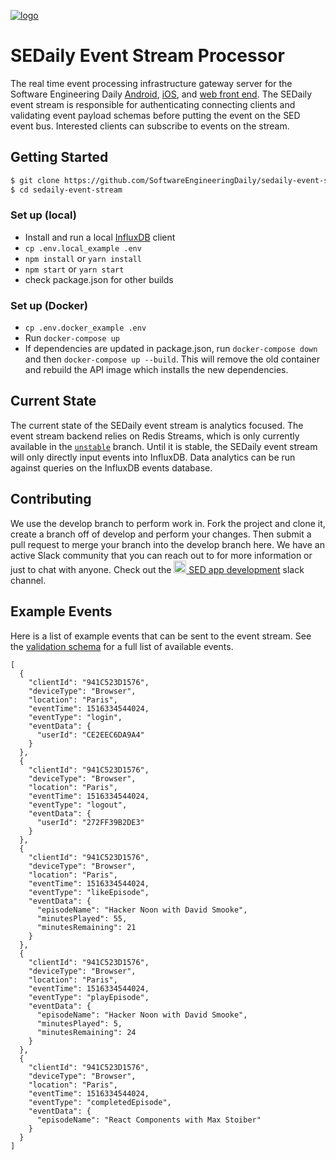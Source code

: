 [![logo](https://i.imgur.com/3OtP3p8.png)](https://softwareengineeringdaily.com/)

# SEDaily Event Stream Processor

The real time event processing infrastructure gateway server for the Software Engineering Daily [Android](https://github.com/SoftwareEngineeringDaily/SEDaily-Android), [iOS](https://github.com/SoftwareEngineeringDaily/se-daily-iOS), and [web front end](https://github.com/SoftwareEngineeringDaily/sedaily-front-end). The SEDaily event stream is responsible for authenticating connecting clients and validating event payload schemas before putting the event on the SED event bus. Interested clients can subscribe to events on the stream.

## Getting Started
```sh
$ git clone https://github.com/SoftwareEngineeringDaily/sedaily-event-stream.git
$ cd sedaily-event-stream
```

### Set up (local) 
<!-- Temporarily commented out until Redis Streams is in merged into the master branch  - Install and run a local [Redis](https://github.com/antirez/redis) client -->
  - Install and run a local [InfluxDB](https://github.com/influxdata/influxdb) client
  - `cp .env.local_example .env`
  - `npm install` or `yarn install`
  - `npm start` or `yarn start`
  - check package.json for other builds

### Set up (Docker)
  - `cp .env.docker_example .env`
  - Run `docker-compose up`
  - If dependencies are updated in package.json, run `docker-compose down` and then `docker-compose up --build`. This will remove the old container and rebuild the API image which installs the new dependencies.

## Current State

The current state of the SEDaily event stream is analytics focused. The event stream backend relies on Redis Streams, which is only currently available in the [`unstable`](https://github.com/antirez/redis/tree/unstable) branch. Until it is stable, the SEDaily event stream will only directly input events into InfluxDB. Data analytics can be run against queries on the InfluxDB events database.

## Contributing
We use the develop branch to perform work in. Fork the project and clone it, create a branch off of develop and perform your changes. Then  submit a pull request to merge your branch into the develop branch here. We have an active Slack community that you can reach out to for more information or just to chat with anyone. Check out the [<img src="https://upload.wikimedia.org/wikipedia/commons/7/76/Slack_Icon.png" alt="Slack Channel" width="20px"/> SED app development](https://softwaredaily.slack.com/app_redirect?channel=sed_app_development) slack channel.

## Example Events

Here is a list of example events that can be sent to the event stream. See the [validation schema](https://github.com/SoftwareEngineeringDaily/sedaily-event-stream/blob/master/config/param-validation.js) for a full list of available events.

```
[
  {
    "clientId": "941C523D1576",
    "deviceType": "Browser",
    "location": "Paris",
    "eventTime": 1516334544024,
    "eventType": "login",
    "eventData": {
      "userId": "CE2EEC6DA9A4"
    }
  },
  {
    "clientId": "941C523D1576",
    "deviceType": "Browser",
    "location": "Paris",
    "eventTime": 1516334544024,
    "eventType": "logout",
    "eventData": {
      "userId": "272FF39B2DE3"
    }
  },
  {
    "clientId": "941C523D1576",
    "deviceType": "Browser",
    "location": "Paris",
    "eventTime": 1516334544024,
    "eventType": "likeEpisode",
    "eventData": {
      "episodeName": "Hacker Noon with David Smooke",
      "minutesPlayed": 55,
      "minutesRemaining": 21
    }
  },
  {
    "clientId": "941C523D1576",
    "deviceType": "Browser",
    "location": "Paris",
    "eventTime": 1516334544024,
    "eventType": "playEpisode",
    "eventData": {
      "episodeName": "Hacker Noon with David Smooke",
      "minutesPlayed": 5,
      "minutesRemaining": 24
    }
  },
  {
    "clientId": "941C523D1576",
    "deviceType": "Browser",
    "location": "Paris",
    "eventTime": 1516334544024,
    "eventType": "completedEpisode",
    "eventData": {
      "episodeName": "React Components with Max Stoiber"
    }
  }
]
```

